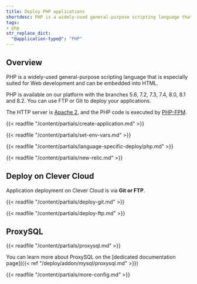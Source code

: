 ```yaml
---
title: Deploy PHP applications
shortdesc: PHP is a widely-used general-purpose scripting language that is especially suited for Web development and can be embedded into HTML.
tags:
- php
str_replace_dict:
  "@application-type@": "PHP"
---
```


## Overview

PHP is a widely-used general-purpose scripting language that is especially suited for Web development and can be embedded
into HTML.

PHP is available on our platform with the branches 5.6, 7.2, 7.3, 7.4, 8.0, 8.1 and 8.2. You can use FTP or Git to deploy your applications.

The HTTP server is [Apache 2](https://httpd.apache.org/), and the PHP code is executed by [PHP-FPM](https://php-fpm.org/).

{{< readfile "/content/partials/create-application.md" >}}

{{< readfile "/content/partials/set-env-vars.md" >}}

{{< readfile "/content/partials/language-specific-deploy/php.md" >}}

{{< readfile "/content/partials/new-relic.md" >}}

## Deploy on Clever Cloud

Application deployment on Clever Cloud is via **Git or FTP**.

{{< readfile "/content/partials/deploy-git.md" >}}

{{< readfile "/content/partials/deploy-ftp.md" >}}

## ProxySQL

{{< readfile "/content/partials/proxysql.md" >}}

You can learn more about ProxySQL on the [dedicated documentation page]({{< ref "/deploy/addon/mysql/proxysql.md" >}})

{{< readfile "/content/partials/more-config.md" >}}
